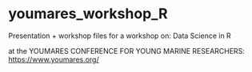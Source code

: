 # youmares_workshop_R

Presentation + workshop files for a workshop on:
Data Science in R

at the YOUMARES CONFERENCE FOR YOUNG MARINE RESEARCHERS: https://www.youmares.org/
